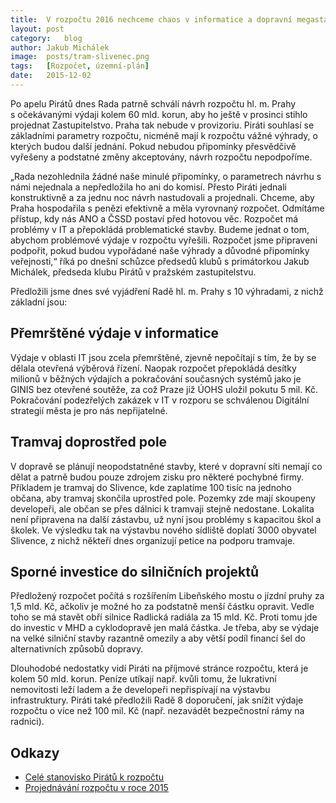```yaml
---
title:	V rozpočtu 2016 nechceme chaos v informatice a dopravní megastavby
layout:	post
category:	blog
author:	Jakub Michálek
image:	posts/tram-slivenec.png
tags:	[Rozpočet, územní-plán]
date:	2015-12-02
---
```


Po apelu Pirátů dnes Rada patrně schválí návrh rozpočtu hl. m. Prahy s očekávanými výdaji kolem 60 mld. korun, aby ho ještě v prosinci stihlo projednat Zastupitelstvo. Praha tak nebude v provizoriu. Piráti souhlasí se základními parametry rozpočtu, nicméně mají k rozpočtu vážné výhrady, o kterých budou další jednání. Pokud nebudou připomínky přesvědčivě vyřešeny a podstatné změny akceptovány, návrh rozpočtu nepodpoříme.

„Rada nezohlednila žádné naše minulé připomínky, o parametrech návrhu s námi nejednala a nepředložila ho ani do komisí. Přesto Piráti jednali konstruktivně a za jednu noc návrh nastudovali a projednali. Chceme, aby Praha hospodařila s penězi efektivně a měla vyrovnaný rozpočet. Odmítáme přístup, kdy nás ANO a ČSSD postaví před hotovou věc. Rozpočet má problémy v IT a přepokládá problematické stavby. Budeme jednat o tom, abychom problémové výdaje v rozpočtu vyřešili. Rozpočet jsme připraveni podpořit, pokud budou vypořádané naše výhrady a důvodné připomínky veřejnosti,“ říká po dnešní schůzce předsedů klubů s primátorkou Jakub Michálek, předseda klubu Pirátů v pražském zastupitelstvu. 

Předložili jsme dnes své vyjádření Radě hl. m. Prahy s 10 výhradami, z nichž základní jsou:

## Přemrštěné výdaje v informatice

Výdaje v oblasti IT jsou zcela přemrštěné, zjevně nepočítají s tím, že by se dělala otevřená výběrová řízení. Naopak rozpočet přepokládá desítky milionů v běžných výdajích a pokračování současných systémů jako je GINIS bez otevřené soutěže, za což Praze již ÚOHS uložil pokutu 5 mil. Kč. Pokračování podezřelých zakázek v IT v rozporu se schválenou Digitální strategií města je pro nás nepřijatelné.

## Tramvaj doprostřed pole 

V dopravě se plánují neopodstatněné stavby, které v dopravní síti nemají co dělat a patrně budou pouze zdrojem zisku pro některé pochybné firmy. Příkladem je tramvaj do Slivence, kde zaplatíme 100 tisíc na jednoho občana, aby tramvaj skončila uprostřed pole. Pozemky zde mají skoupeny developeři, ale občan se přes dálnici k tramvaji stejně nedostane. Lokalita není připravena na další zástavbu, už nyní jsou problémy s kapacitou škol a školek. Ve výsledku tak na výstavbu nového sídliště doplatí 3000 obyvatel Slivence, z nichž někteří dnes organizují petice na podporu tramvaje.

## Sporné investice do silničních projektů 

Předložený rozpočet počítá s rozšířením Libeňského mostu o jízdní pruhy za 1,5 mld. Kč, ačkoliv je možné ho za podstatně menší částku opravit. Vedle toho se má stavět obří silnice Radlická radiála za 15 mld. Kč. Proti tomu jde do investic v MHD a cyklodopravě jen malá částka. Je třeba, aby se výdaje na velké silniční stavby razantně omezily a aby větší podíl financí šel do alternativních způsobů dopravy.

Dlouhodobé nedostatky vidí Piráti na příjmové stránce rozpočtu, která je kolem 50 mld. korun. Peníze utíkají např. kvůli tomu, že lukrativní nemovitosti leží ladem a že developeři nepřispívají na výstavbu infrastruktury. Piráti také předložili Radě 8 doporučení, jak snížit výdaje rozpočtu o více než 100 mil. Kč (např. nezavádět bezpečnostní rámy na radnici).

## Odkazy

* [Celé stanovisko Pirátů k rozpočtu](https://github.com/pirati-cz/webpraha/blob/gh-pages/assets/static/stanovisko.docx)
* [Projednávání rozpočtu v roce 2015](https://praha.pirati.cz/rozpocet-nediskutovat.html)


